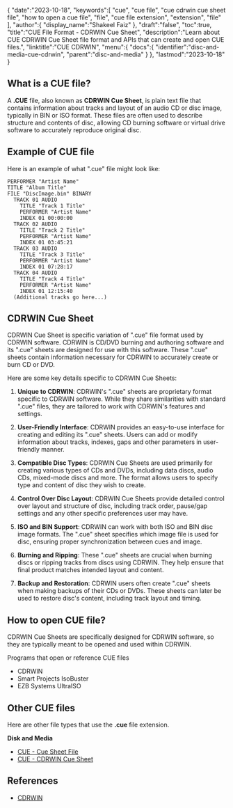 {
   "date":"2023-10-18",
   "keywords":[
      "cue",
      "cue file",
      "cue cdrwin cue sheet file",
      "how to open a cue file",
      "file",
      "cue file extension",
      "extension",
      "file"
   ],
   "author":{
      "display_name":"Shakeel Faiz"
   },
   "draft":"false",
   "toc":true,
   "title":"CUE File Format - CDRWIN Cue Sheet",
   "description":"Learn about CUE CDRWIN Cue Sheet file format and APIs that can create and open CUE files.",
   "linktitle":"CUE CDRWIN",
   "menu":{
      "docs":{
         "identifier":"disc-and-media-cue-cdrwin",
         "parent":"disc-and-media"
      }
   },
   "lastmod":"2023-10-18"
}

## What is a CUE file?

A **.CUE** file, also known as **CDRWIN Cue Sheet**, is plain text file that contains information about tracks and layout of an audio CD or disc image, typically in BIN or ISO format. These files are often used to describe structure and contents of disc, allowing CD burning software or virtual drive software to accurately reproduce original disc.

## Example of CUE file

Here is an example of what ".cue" file might look like:

```
PERFORMER "Artist Name"
TITLE "Album Title"
FILE "DiscImage.bin" BINARY
  TRACK 01 AUDIO
    TITLE "Track 1 Title"
    PERFORMER "Artist Name"
    INDEX 01 00:00:00
  TRACK 02 AUDIO
    TITLE "Track 2 Title"
    PERFORMER "Artist Name"
    INDEX 01 03:45:21
  TRACK 03 AUDIO
    TITLE "Track 3 Title"
    PERFORMER "Artist Name"
    INDEX 01 07:28:17
  TRACK 04 AUDIO
    TITLE "Track 4 Title"
    PERFORMER "Artist Name"
    INDEX 01 12:15:40
  (Additional tracks go here...)
```

## CDRWIN Cue Sheet

CDRWIN Cue Sheet is specific variation of ".cue" file format used by CDRWIN software. CDRWIN is CD/DVD burning and authoring software and its ".cue" sheets are designed for use with this software. These ".cue" sheets contain information necessary for CDRWIN to accurately create or burn CD or DVD.

Here are some key details specific to CDRWIN Cue Sheets:

1.  **Unique to CDRWIN**: CDRWIN's ".cue" sheets are proprietary format specific to CDRWIN software. While they share similarities with standard ".cue" files, they are tailored to work with CDRWIN's features and settings.
    
2.  **User-Friendly Interface**: CDRWIN provides an easy-to-use interface for creating and editing its ".cue" sheets. Users can add or modify information about tracks, indexes, gaps and other parameters in user-friendly manner.
    
3.  **Compatible Disc Types**: CDRWIN Cue Sheets are used primarily for creating various types of CDs and DVDs, including data discs, audio CDs, mixed-mode discs and more. The format allows users to specify type and content of disc they wish to create.
    
4.  **Control Over Disc Layout**: CDRWIN Cue Sheets provide detailed control over layout and structure of disc, including track order, pause/gap settings and any other specific preferences user may have.
    
5.  **ISO and BIN Support**: CDRWIN can work with both ISO and BIN disc image formats. The ".cue" sheet specifies which image file is used for disc, ensuring proper synchronization between cues and image.
    
6.  **Burning and Ripping**: These ".cue" sheets are crucial when burning discs or ripping tracks from discs using CDRWIN. They help ensure that final product matches intended layout and content.
    
7.  **Backup and Restoration**: CDRWIN users often create ".cue" sheets when making backups of their CDs or DVDs. These sheets can later be used to restore disc's content, including track layout and timing.

## How to open CUE file?

CDRWIN Cue Sheets are specifically designed for CDRWIN software, so they are typically meant to be opened and used within CDRWIN.

Programs that open or reference CUE files

- CDRWIN
- Smart Projects IsoBuster
- EZB Systems UltraISO

## Other CUE files

Here are other file types that use the **.cue** file extension.

**Disk and Media**
- [CUE - Cue Sheet File](/disc-and-media/cue/)
- [CUE - CDRWIN Cue Sheet](/disc-and-media/cue-cdrwin/)

## References
* [CDRWIN](https://en.wikipedia.org/wiki/CDRWIN)

